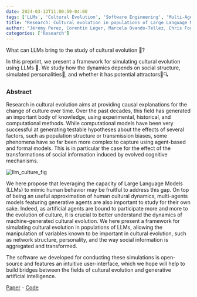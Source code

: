 ```yaml
---
date: 2024-03-12T11:00:59-04:00
tags: ['LLMs', 'Cultural Evolution', 'Software Engineering', 'Multi-Agent Systems']
title: "Research: Cultural evolution in populations of Large Language Models"
author: "Jérémy Perez, Corentin Léger, Marcela Ovando-Tellez, Chris Foulon, Joan Dussauld, Pierre-Yves Oudeyer, Clément Moulin-Frier"
categories: ['Research']
---
```


What can LLMs bring to the study of cultural evolution 🤔? 

In this preprint, we present a framework for simulating cultural evolution using LLMs 🦜. We study how the dynamics depends on social structure, simulated personalities👥, and whether it has potential attractors🧲🔍

### Abstract

Research in cultural evolution aims at providing causal explanations for the change of culture over time. Over the past decades, this field has generated an important body of knowledge, using experimental, historical, and computational methods. While computational models have been very successful at generating testable hypotheses about the effects of several factors, such as population structure or transmission biases, some phenomena have so far been more complex to capture using agent-based and formal models. This is in particular the case for the effect of the transformations of social information induced by evolved cognitive mechanisms. 

![llm_culture_fig](/llm_culture.png)

We here propose that leveraging the capacity of Large Language Models (LLMs) to mimic human behavior may be fruitful to address this gap. On top of being an useful approximation of human cultural dynamics, multi-agents models featuring generative agents are also important to study for their own sake. Indeed, as artificial agents are bound to participate more and more to the evolution of culture, it is crucial to better understand the dynamics of machine-generated cultural evolution. We here present a framework for simulating cultural evolution in populations of LLMs, allowing the manipulation of variables known to be important in cultural evolution, such as network structure, personality, and the way social information is aggregated and transformed. 

The software we developed for conducting these simulations is open-source and features an intuitive user-interface, which we hope will help to build bridges between the fields of cultural evolution and generative artificial intelligence. 
  
[Paper](https://arxiv.org/abs/2403.08882) - [Code](https://github.com/jeremyperez2/LLM-Culture)

 

